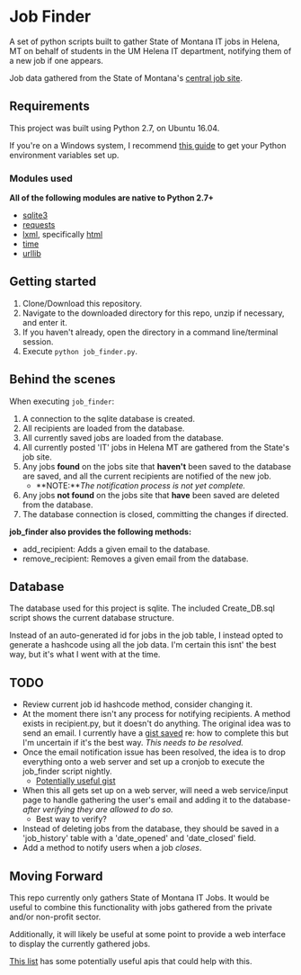 # Job Finder

A set of python scripts built to gather State of Montana IT jobs in Helena, MT on behalf of students in the UM Helena IT department, notifying them of a new job if one appears.

Job data gathered from the State of Montana's [central job site](https://mtstatejobs.taleo.net/careersection/200/jobsearch.ftl?lang=en).

## Requirements

This project was built using Python 2.7, on Ubuntu 16.04. 

If you're on a Windows system, I recommend [this guide](https://github.com/BurntSushi/nfldb/wiki/Python-&-pip-Windows-installation) to get your Python environment variables set up.

### Modules used

**All of the following modules are native to Python 2.7+**

- [sqlite3](https://docs.python.org/2/library/sqlite3.html)
- [requests](http://docs.python-requests.org/en/master/)
- [lxml](http://lxml.de/), specifically [html](http://lxml.de/lxmlhtml.html)
- [time](https://docs.python.org/2/library/time.html)
- [urllib](https://docs.python.org/2/library/urllib.html)

## Getting started

1. Clone/Download this repository.
2. Navigate to the downloaded directory for this repo, unzip if necessary, and enter it.
3. If you haven't already, open the directory in a command line/terminal session. 
4. Execute `python job_finder.py`.

## Behind the scenes

When executing `job_finder`:

1. A connection to the sqlite database is created.
2. All recipients are loaded from the database.
3. All currently saved jobs are loaded from the database.
4. All currently posted 'IT' jobs in Helena MT are gathered from the State's job site.
5. Any jobs **found** on the jobs site that **haven't** been saved to the database are saved, and all the current recipients are notified of the new job.
    - **NOTE:***The notification process is not yet complete.*
6. Any jobs **not found** on the jobs site that **have** been saved are deleted from the database.
7. The database connection is closed, committing the changes if directed.

**job_finder also provides the following methods:**

- add_recipient: Adds a given email to the database.
- remove_recipient: Removes a given email from the database.

## Database

The database used for this project is sqlite. The included Create_DB.sql script shows the current database structure.

Instead of an auto-generated id for jobs in the job table, I instead opted to generate a hashcode using all the job data. I'm certain this isnt' the best way, but it's what I went with at the time.

## TODO

- Review current job id hashcode method, consider changing it.
- At the moment there isn't any process for notifying recipients. A method exists in recipient.py, but it doesn't do anything. The original idea was to send an email. I currently have a [gist saved](https://gist.github.com/William-Lake/6eb8d8f5b08e0251b5df3589ead788a4) re: how to complete this but I'm uncertain if it's the best way. *This needs to be resolved.*
- Once the email notification issue has been resolved, the idea is to drop everything onto a web server and set up a cronjob to execute the job_finder script nightly.
    - [Potentially useful gist](https://gist.github.com/William-Lake/f50758f07a28f097fda78172379ecb63)
- When this all gets set up on a web server, will need a web service/input page to handle gathering the user's email and adding it to the database- *after verifying they are allowed to do so.*
    - Best way to verify?
- Instead of deleting jobs from the database, they should be saved in a 'job_history' table with a 'date_opened' and 'date_closed' field.
- Add a method to notify users when a job *closes*.

## Moving Forward

This repo currently only gathers State of Montana IT Jobs. It would be useful to combine this functionality with jobs gathered from the private and/or non-profit sector.

Additionally, it will likely be useful at some point to provide a web interface to display the currently gathered jobs.

[This list](https://github.com/toddmotto/public-apis#jobs) has some potentially useful apis that could help with this.
